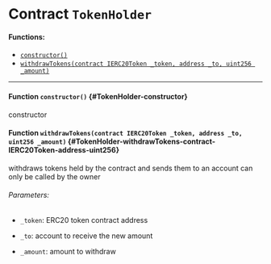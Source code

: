 # Contract `TokenHolder`



#### Functions:
- [`constructor()`](#TokenHolder-constructor)
- [`withdrawTokens(contract IERC20Token _token, address _to, uint256 _amount)`](#TokenHolder-withdrawTokens-contract-IERC20Token-address-uint256)


---

#### Function `constructor()` {#TokenHolder-constructor}
constructor
#### Function `withdrawTokens(contract IERC20Token _token, address _to, uint256 _amount)` {#TokenHolder-withdrawTokens-contract-IERC20Token-address-uint256}
withdraws tokens held by the contract and sends them to an account
can only be called by the owner

###### Parameters:
- `_token`:   ERC20 token contract address

- `_to`:      account to receive the new amount

- `_amount`:  amount to withdraw

